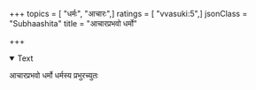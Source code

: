 +++
topics = [ "धर्मः", "आचारः",]
ratings = [ "vvasuki:5",]
jsonClass = "Subhaashita"
title = "आचारप्रभवो धर्मो"

+++

<details open><summary>Text</summary>

आचारप्रभवो धर्मो धर्मस्य प्रभुरच्युतः
</details>
